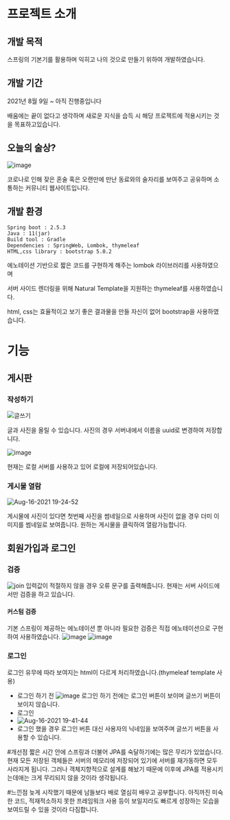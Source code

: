 # 프로젝트 소개

## 개발 목적

스프링의 기본기를 활용하며 익히고 나의 것으로 만들기 위하여 개발하였습니다.

## 개발 기간

2021년 8월 9일 ~ 아직 진행중입니다

배움에는 끝이 없다고 생각하며 새로운 지식을 습득 시 해당 프로젝트에 적용시키는 것을 목표하고있습니다.

## 오늘의 술상?
![image](https://user-images.githubusercontent.com/11247319/129549988-f9eb014b-a0cd-403a-9d34-56bb43fc5f55.png)

코로나로 인해 잦은 혼술 혹은 오랜만에 만난 동료와의 술자리를 보여주고 공유하며 소통하는 커뮤니티 웹사이트입니다.

## 개발 환경

```
Spring boot : 2.5.3
Java : 11(jar)
Build tool : Gradle
Dependencies : SpringWeb, Lombok, thymeleaf
HTML,css library : bootstrap 5.0.2
```

에노테이션 기반으로 짧은 코드를 구현하게 해주는 lombok 라이브러리를 사용하였으며

서버 사이드 렌더링을 위해 Natural Template을 지원하는 thymeleaf를 사용하였습니다.

html, css는 효율적이고 보기 좋은 결과물을 만들 자신이 없어 bootstrap을 사용하였습니다.

# 기능

## 게시판

### 작성하기

![글쓰기](https://user-images.githubusercontent.com/11247319/129548410-b39aa590-c485-46b5-9489-21cb7b8c2b62.gif)

글과 사진을 올릴 수 있습니다. 사진의 경우 서버내에서 이름을 uuid로 변경하여 저장합니다.

![image](https://user-images.githubusercontent.com/11247319/129548855-9c6a53a4-1fce-487e-9832-8e17844c00e9.png)

현재는 로컬 서버를 사용하고 있어 로컬에 저장되어있습니다.

### 게시물 열람
![Aug-16-2021 19-24-52](https://user-images.githubusercontent.com/11247319/129549618-3941262e-abf7-444d-a95b-33034cd8d950.gif)

게시물에 사진이 있다면 첫번째 사진을 썸네일으로 사용하며 사진이 없을 경우 더미 이미지를 썸네일로 보여줍니다.
원하는 게시물을 클릭하여 열람가능합니다.

## 회원가입과 로그인
### 검증
![join](https://user-images.githubusercontent.com/11247319/129550476-79a0365f-d48b-43ce-8f68-656ce98cca24.gif)
입력값이 적절하지 않을 경우 오류 문구를 출력해줍니다. 현재는 서버 사이드에서만 검증을 하고 있습니다. 

#### 커스텀 검증
기본 스프링이 제공하는 에노테이션 뿐 아니라 필요한 검증은 직접 에노테이션으로 구현하여 사용하였습니다.
![image](https://user-images.githubusercontent.com/11247319/129550889-d8547961-570d-4de4-88dd-6bb4e15c3f24.png)
![image](https://user-images.githubusercontent.com/11247319/129551067-f31ef498-1385-439d-959f-2af561ed2ba9.png)

### 로그인
로그인 유무에 따라 보여지는 html이 다르게 처리하였습니다.(thymeleaf template 사용)
- 로그인 하기 전
![image](https://user-images.githubusercontent.com/11247319/129551292-5c0a9d6b-2f9e-4731-a95e-4396836b3e5b.png)
로그인 하기 전에는 로그인 버튼이 보이며 글쓰기 버튼이 보이지 않습니다.
- 로그인
- ![Aug-16-2021 19-41-44](https://user-images.githubusercontent.com/11247319/129551639-8b5161df-a521-4bcd-9808-c77de2d13015.gif)
- 로그인 했을 경우 로그인 버튼 대신 사용자의 닉네임을 보여주며 글쓰기 버튼을 사용할 수 있습니다.

#개선점
짧은 시간 안에 스프링과 더불어 JPA를 숙달하기에는 많은 무리가 있었습니다. 
현재 모든 저장된 객체들은 서버의 메모리에 저장되어 있기에 서버를 재가동하면 모두 사라지게 됩니다.
그러나 객체지향적으로 설계를 해놨기 때문에 이후에 JPA를 적용시키는데애는 크게 무리되지 않을 것이라 생각됩니다.

#느낀점
늦게 시작했기 때문에 남들보다 배로 열심히 배우고 공부합니다.
아직까진 미숙한 코드, 적재적소하지 못한 프레임워크 사용 등이 보일지라도
빠르게 성장하는 모습을 보여드릴 수 있을 것이라 다짐합니다.
